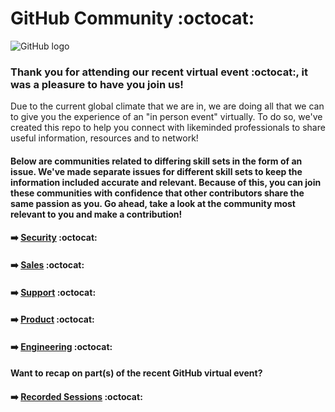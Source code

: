 # GitHub Community :octocat:

![GitHub logo](https://user-images.githubusercontent.com/53534651/85159117-f83d8600-b254-11ea-903d-a68a27291efb.png)

### Thank you for attending our recent virtual event :octocat:, it was a pleasure to have you join us! 


Due to the current global climate that we are in, we are doing all that we can to give you the experience of an "in person event" virtually. To do so, we've created this repo to help you connect with likeminded professionals to share useful information, resources and to network!

#### Below are communities related to differing skill sets in the form of an issue. We've made separate issues for different skill sets to keep the information included accurate and relevant. Because of this, you can join these communities with confidence that other contributors share the same passion as you. Go ahead, take a look at the community most relevant to you and make a contribution! 

#### :arrow_right: [Security](https://github.com/freshprince95/Events-Community/issues/6) :octocat:

#### :arrow_right: [Sales](https://github.com/freshprince95/Events-Community/issues/4) :octocat:

#### :arrow_right: [Support](https://github.com/freshprince95/Events-Community/issues/3) :octocat:

#### :arrow_right: [Product](https://github.com/freshprince95/Events-Community/issues/2) :octocat:

#### :arrow_right: [Engineering](https://github.com/freshprince95/Events-Community/issues/1) :octocat:


#### Want to recap on part(s) of the recent GitHub virtual event?
#### :arrow_right: [Recorded Sessions](https://github.com/freshprince95/Events-Community/issues/5) :octocat:

